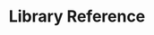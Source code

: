 ---
title: Library Reference

language_tabs:
  - python
  - cpp

toc_footers:
  -  <%= partial "partials/footer-links" %>



includes:
  - library-reference/introduction.html.md
  - library-reference/brain.html.md
  - library-reference/config.html.md
  - library-reference/simulator.html.md


search: true
---